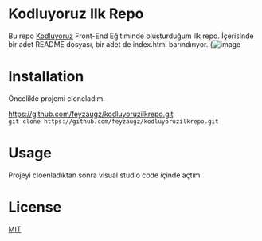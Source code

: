 # **Kodluyoruz Ilk Repo**
Bu repo [Kodluyoruz](https://kodluyoruz.org.tr) Front-End Eğitiminde oluşturduğum ilk repo. İçerisinde bir adet README dosyası, bir adet de index.html barındırıyor.
(![image](https://user-images.githubusercontent.com/93938663/140908875-e9ff43be-fece-4a28-8c88-2d4c013e9507.png)


# **Installation**
Öncelikle projemi cloneladım.

 https://github.com/feyzaugz/kodluyoruzilkrepo.git  
 `git clone https://github.com/feyzaugz/kodluyoruzilkrepo.git`

# **Usage**
Projeyi cloenladıktan sonra visual studio code içinde açtım. 

# **License**
[MIT](https://choosealicense.com/licenses/mit/)
